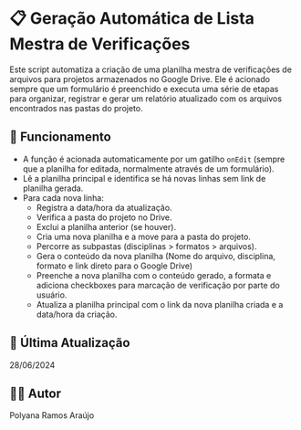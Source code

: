 # 📋 Geração Automática de Lista Mestra de Verificações

Este script automatiza a criação de uma planilha mestra de verificações de arquivos para projetos armazenados no Google Drive. Ele é acionado sempre que um formulário é preenchido e executa uma série de etapas para organizar, registrar e gerar um relatório atualizado com os arquivos encontrados nas pastas do projeto.


## 🚀 Funcionamento

- A função é acionada automaticamente por um gatilho `onEdit` (sempre que a planilha for editada, normalmente através de um formulário).
- Lê a planilha principal e identifica se há novas linhas sem link de planilha gerada.
- Para cada nova linha:
   - Registra a data/hora da atualização.
   - Verifica a pasta do projeto no Drive.
   - Exclui a planilha anterior (se houver).
   - Cria uma nova planilha e a move para a pasta do projeto.
   - Percorre as subpastas (disciplinas > formatos > arquivos).
   - Gera o conteúdo da nova planilha (Nome do arquivo, disciplina, formato e link direto para o Google Drive)
   - Preenche a nova planilha com o conteúdo gerado, a formata e adiciona checkboxes para marcação de verificação por parte do usuário.
   - Atualiza a planilha principal com o link da nova planilha criada e a data/hora da criação.


## 📅 Última Atualização

28/06/2024


## 👨‍💻 Autor

Polyana Ramos Araújo
